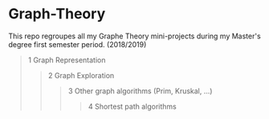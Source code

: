 # Graph-Theory
This repo regroupes all my Graphe Theory mini-projects during my Master's degree first semester period. (2018/2019)

> 1 Graph Representation
>> 2 Graph Exploration
>>> 3 Other graph algorithms (Prim, Kruskal, ...)
>>>> 4 Shortest path algorithms
